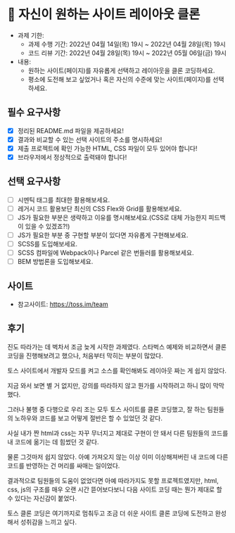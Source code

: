 # 📌 자신이 원하는 사이트 레이아웃 클론

- 과제 기한:
  - 과제 수행 기간: 2022년 04월 14일(목) 19시 ~ 2022년 04월 28일(목) 19시
  - 코드 리뷰 기간: 2022년 04월 28일(목) 19시 ~ 2022년 05월 06일(금) 19시
- 내용:
  - 원하는 사이트(페이지)를 자유롭게 선택하고 레이아웃을 클론 코딩하세요.
  - 평소에 도전해 보고 싶었거나 혹은 자신의 수준에 맞는 사이트(페이지)를 선택하세요.

## 필수 요구사항

- [X] 정리된 README.md 파일을 제공하세요!
- [X] 결과와 비교할 수 있는 선택 사이트의 주소를 명시하세요!
- [X] 제출 프로젝트에 확인 가능한 HTML, CSS 파일이 모두 있어야 합니다!
- [X] 브라우저에서 정상적으로 출력돼야 합니다!

## 선택 요구사항

- [ ] 시멘틱 태그를 최대한 활용해보세요.
- [ ] 레거시 코드 활용보단 최신의 CSS Flex와 Grid를 활용해보세요.
- [ ] JS가 필요한 부분은 생략하고 이유를 명시해보세요.(CSS로 대체 가능한지 피드백이 있을 수 있겠죠?!)
- [ ] JS가 필요한 부분 중 구현할 부분이 있다면 자유롭게 구현해보세요.
- [ ] SCSS를 도입해보세요.
- [ ] SCSS 컴파일에 Webpack이나 Parcel 같은 번들러를 활용해보세요.
- [ ] BEM 방법론을 도입해보세요.

## 사이트

- 참고사이트: https://toss.im/team

## 후기

진도 따라가는 데 벅차서 조금 늦게 시작한 과제였다. 스타벅스 예제와 비교하면서 클론 코딩을 진행해보려고 했으나, 처음부터 막히는 부분이 많았다.

토스 사이트에서 개발자 모드를 켜고 소스를 확인해봐도 레이아웃 짜는 게 쉽지 않았다.

지금 와서 보면 별 거 없지만, 강의를 따라하지 않고 뭔가를 시작하려고 하니 많이 막막했다.

그러나 불행 중 다행으로 우리 조는 모두 토스 사이트를 클론 코딩했고, 잘 하는 팀원들의 노하우와 코드를 보고 어떻게 절반은 할 수 있었던 것 같다.

사실 내가 짠 html과 css는 자꾸 무너지고 제대로 구현이 안 돼서 다른 팀원들의 코드를 내 코드에 옮기는 데 힘썼던 것 같다.

물론 그것마저 쉽지 않았다. 아예 가져오지 않는 이상 이미 이상해져버린 내 코드에 다른 코드를 반영하는 건 머리를 싸매는 일이었다.

결과적으로 팀원들의 도움이 없었다면 아예 따라가지도 못할 프로젝트였지만, html, css, js의 구조를 매우 오랜 시간 뜯어보다보니 다음 사이트 코딩 때는 뭔가 제대로 할 수 있다는 자신감이 붙었다.

토스 클론 코딩은 여기까지로 멈춰두고 조금 더 쉬운 사이트 클론 코딩에 도전하고 완성해서 성취감을 느끼고 싶다.